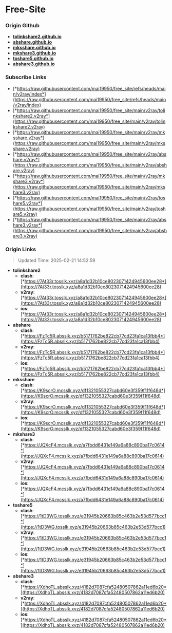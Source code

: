 # Free-Site

### Origin Github

- [**tolinkshare2.github.io**](https://github.com/tolinkshare2/tolinkshare2.github.io)
- [**abshare.github.io**](https://github.com/abshare/abshare.github.io)
- [**mksshare.github.io**](https://github.com/mksshare/mksshare.github.io)
- [**mkshare3.github.io**](https://github.com/mkshare3/mkshare3.github.io)
- [**toshare5.github.io**](https://github.com/toshare5/toshare5.github.io)
- [**abshare3.github.io**](https://github.com/abshare3/abshare3.github.io)

### Subscribe Links

- [*https://raw.githubusercontent.com/mai19950/free_site/refs/heads/main/v2ray/index*](https://raw.githubusercontent.com/mai19950/free_site/refs/heads/main/v2ray/index)
- [*https://raw.githubusercontent.com/mai19950/free_site/main/v2ray/tolinkshare2.v2ray*](https://raw.githubusercontent.com/mai19950/free_site/main/v2ray/tolinkshare2.v2ray)
- [*https://raw.githubusercontent.com/mai19950/free_site/main/v2ray/mksshare.v2ray*](https://raw.githubusercontent.com/mai19950/free_site/main/v2ray/mksshare.v2ray)
- [*https://raw.githubusercontent.com/mai19950/free_site/main/v2ray/abshare.v2ray*](https://raw.githubusercontent.com/mai19950/free_site/main/v2ray/abshare.v2ray)
- [*https://raw.githubusercontent.com/mai19950/free_site/main/v2ray/mkshare3.v2ray*](https://raw.githubusercontent.com/mai19950/free_site/main/v2ray/mkshare3.v2ray)
- [*https://raw.githubusercontent.com/mai19950/free_site/main/v2ray/toshare5.v2ray*](https://raw.githubusercontent.com/mai19950/free_site/main/v2ray/toshare5.v2ray)
- [*https://raw.githubusercontent.com/mai19950/free_site/main/v2ray/abshare3.v2ray*](https://raw.githubusercontent.com/mai19950/free_site/main/v2ray/abshare3.v2ray)

### Origin Links

> Updated Time: 2025-02-21 14:52:59

- **tolinkshare2**
  - **clash**: [*https://7At33r.tosslk.xyz/a8a1d32b10ce8023071424945600ee28*](https://7At33r.tosslk.xyz/a8a1d32b10ce8023071424945600ee28)
  - **v2ray**: [*https://7At33r.tosslk.xyz/a8a1d32b10ce8023071424945600ee28*](https://7At33r.tosslk.xyz/a8a1d32b10ce8023071424945600ee28)
  - **ios**: [*https://7At33r.tosslk.xyz/a8a1d32b10ce8023071424945600ee28*](https://7At33r.tosslk.xyz/a8a1d32b10ce8023071424945600ee28)
- **abshare**
  - **clash**: [*https://FzTc5R.absslk.xyz/b5171762be822cb77cd23fa1ca13fbb4*](https://FzTc5R.absslk.xyz/b5171762be822cb77cd23fa1ca13fbb4)
  - **v2ray**: [*https://FzTc5R.absslk.xyz/b5171762be822cb77cd23fa1ca13fbb4*](https://FzTc5R.absslk.xyz/b5171762be822cb77cd23fa1ca13fbb4)
  - **ios**: [*https://FzTc5R.absslk.xyz/b5171762be822cb77cd23fa1ca13fbb4*](https://FzTc5R.absslk.xyz/b5171762be822cb77cd23fa1ca13fbb4)
- **mksshare**
  - **clash**: [*https://K9scrO.mcsslk.xyz/df1321055327cabd60e3f359f11f648d*](https://K9scrO.mcsslk.xyz/df1321055327cabd60e3f359f11f648d)
  - **v2ray**: [*https://K9scrO.mcsslk.xyz/df1321055327cabd60e3f359f11f648d*](https://K9scrO.mcsslk.xyz/df1321055327cabd60e3f359f11f648d)
  - **ios**: [*https://K9scrO.mcsslk.xyz/df1321055327cabd60e3f359f11f648d*](https://K9scrO.mcsslk.xyz/df1321055327cabd60e3f359f11f648d)
- **mkshare3**
  - **clash**: [*https://JQXcF4.mcsslk.xyz/a7fbdd6431e149a6a88c890ba17c0614*](https://JQXcF4.mcsslk.xyz/a7fbdd6431e149a6a88c890ba17c0614)
  - **v2ray**: [*https://JQXcF4.mcsslk.xyz/a7fbdd6431e149a6a88c890ba17c0614*](https://JQXcF4.mcsslk.xyz/a7fbdd6431e149a6a88c890ba17c0614)
  - **ios**: [*https://JQXcF4.mcsslk.xyz/a7fbdd6431e149a6a88c890ba17c0614*](https://JQXcF4.mcsslk.xyz/a7fbdd6431e149a6a88c890ba17c0614)
- **toshare5**
  - **clash**: [*https://1tD3WG.tosslk.xyz/e31945b20663b85c463b2e53d577bcc1*](https://1tD3WG.tosslk.xyz/e31945b20663b85c463b2e53d577bcc1)
  - **v2ray**: [*https://1tD3WG.tosslk.xyz/e31945b20663b85c463b2e53d577bcc1*](https://1tD3WG.tosslk.xyz/e31945b20663b85c463b2e53d577bcc1)
  - **ios**: [*https://1tD3WG.tosslk.xyz/e31945b20663b85c463b2e53d577bcc1*](https://1tD3WG.tosslk.xyz/e31945b20663b85c463b2e53d577bcc1)
- **abshare3**
  - **clash**: [*https://XdhoTL.absslk.xyz/4182d7087cfa52480507862a11ed6b20*](https://XdhoTL.absslk.xyz/4182d7087cfa52480507862a11ed6b20)
  - **v2ray**: [*https://XdhoTL.absslk.xyz/4182d7087cfa52480507862a11ed6b20*](https://XdhoTL.absslk.xyz/4182d7087cfa52480507862a11ed6b20)
  - **ios**: [*https://XdhoTL.absslk.xyz/4182d7087cfa52480507862a11ed6b20*](https://XdhoTL.absslk.xyz/4182d7087cfa52480507862a11ed6b20)
